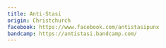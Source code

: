 ```yaml
---
title: Anti-Stasi
origin: Christchurch
facebook: https://www.facebook.com/antistasipunx
bandcamp: https://antistasi.bandcamp.com/
---
```

